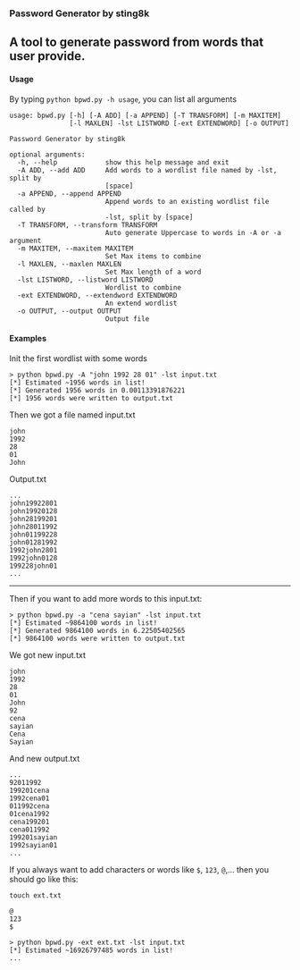 ### Password Generator by sting8k
A tool to generate password from words that user provide.
---

#### Usage

By typing `python bpwd.py -h usage`, you can list all arguments

```
usage: bpwd.py [-h] [-A ADD] [-a APPEND] [-T TRANSFORM] [-m MAXITEM]
               [-l MAXLEN] -lst LISTWORD [-ext EXTENDWORD] [-o OUTPUT]

Password Generator by sting8k

optional arguments:
  -h, --help            show this help message and exit
  -A ADD, --add ADD     Add words to a wordlist file named by -lst, split by
                        [space]
  -a APPEND, --append APPEND
                        Append words to an existing wordlist file called by
                        -lst, split by [space]
  -T TRANSFORM, --transform TRANSFORM
                        Auto generate Uppercase to words in -A or -a argument
  -m MAXITEM, --maxitem MAXITEM
                        Set Max items to combine
  -l MAXLEN, --maxlen MAXLEN
                        Set Max length of a word
  -lst LISTWORD, --listword LISTWORD
                        Wordlist to combine
  -ext EXTENDWORD, --extendword EXTENDWORD
                        An extend wordlist
  -o OUTPUT, --output OUTPUT
                        Output file
```

#### Examples

Init the first wordlist with some words

```
> python bpwd.py -A "john 1992 28 01" -lst input.txt
[*] Estimated ~1956 words in list!
[*] Generated 1956 words in 0.00113391876221
[*] 1956 words were written to output.txt
```
Then we got a file named input.txt

```
john
1992
28
01
John
```

Output.txt
```
...
john19922801
john19920128
john28199201
john28011992
john01199228
john01281992
1992john2801
1992john0128
199228john01
...
```

---

Then if you want to add more words to this input.txt:
```
> python bpwd.py -a "cena sayian" -lst input.txt
[*] Estimated ~9864100 words in list!
[*] Generated 9864100 words in 6.22505402565
[*] 9864100 words were written to output.txt
```

We got new input.txt

```
john
1992
28
01
John
92
cena
sayian
Cena
Sayian
```

And new output.txt
```
...
92011992
199201cena
1992cena01
011992cena
01cena1992
cena199201
cena011992
199201sayian
1992sayian01
...
```

If you always want to add characters or words like `$`, `123`, `@`,... then you should go like this:

`touch ext.txt`

```
@
123
$
```

```
> python bpwd.py -ext ext.txt -lst input.txt
[*] Estimated ~16926797485 words in list!
...
```


